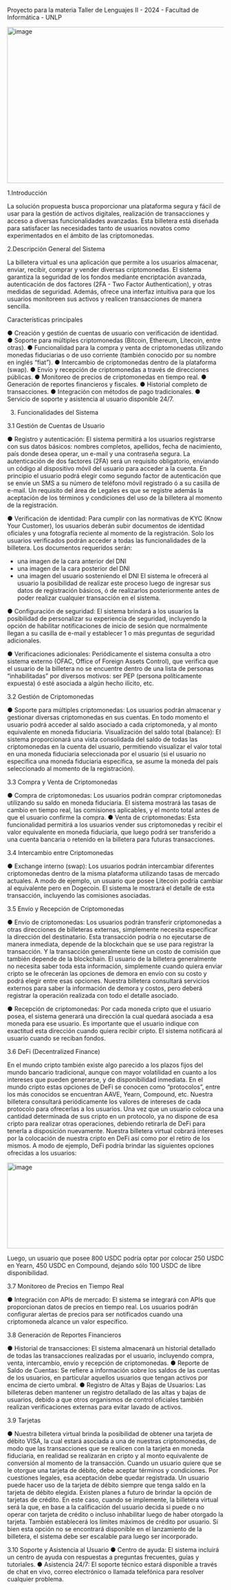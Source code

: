 Proyecto para la materia Taller de Lenguajes II - 2024 - Facultad de Informática - UNLP

<img width="613" height="362" alt="image" src="https://github.com/user-attachments/assets/b985353e-8985-44c0-9af2-07143abb05e9" />

1.Introducción

La solución propuesta busca proporcionar una plataforma segura y fácil de usar para la gestión de activos digitales, realización de transacciones y acceso a diversas funcionalidades avanzadas. Esta billetera está diseñada para satisfacer las necesidades tanto de usuarios novatos como experimentados en el ámbito de las criptomonedas.

2.Descripción General del Sistema

La billetera virtual es una aplicación que permite a los usuarios almacenar, enviar, recibir, comprar y vender diversas criptomonedas. El sistema garantiza la seguridad de los fondos mediante encriptación avanzada, autenticación de dos factores (2FA - Two Factor Authentication), y otras medidas de seguridad. Además, ofrece una interfaz intuitiva para que los usuarios monitoreen sus activos y realicen transacciones de manera sencilla.

Características principales

● Creación y gestión de cuentas de usuario con verificación de identidad.
● Soporte para múltiples criptomonedas (Bitcoin, Ethereum, Litecoin, entre otras).
● Funcionalidad para la compra y venta de criptomonedas utilizando monedas fiduciarias
o de uso corriente (también conocido por su nombre en inglés “fiat”).
● Intercambio de criptomonedas dentro de la plataforma (swap).
● Envío y recepción de criptomonedas a través de direcciones públicas.
● Monitoreo de precios de criptomonedas en tiempo real.
● Generación de reportes financieros y fiscales.
● Historial completo de transacciones.
● Integración con métodos de pago tradicionales.
● Servicio de soporte y asistencia al usuario disponible 24/7.

3. Funcionalidades del Sistema
   
3.1 Gestión de Cuentas de Usuario

● Registro y autenticación: El sistema permitirá a los usuarios registrarse con sus datos básicos: nombres completos, apellidos, fecha de nacimiento, país donde desea operar, un e-mail y una contraseña segura. La autenticación de dos factores (2FA) será un requisito obligatorio, enviando un código al dispositivo móvil del usuario para acceder a la cuenta. En
principio el usuario podrá elegir como segundo factor de autenticación que se envíe un SMS a su número de teléfono móvil registrado ó a su casilla de e-mail.
Un requisito del área de Legales es que se registre además la aceptación de los términos y condiciones del uso de la billetera al momento de la registración.

● Verificación de identidad: Para cumplir con las normativas de KYC (Know Your Customer), los usuarios deberán subir documentos de identidad oficiales y una fotografía reciente al momento de la registración. Solo los usuarios verificados podrán acceder a todas las funcionalidades de la billetera. Los documentos requeridos serán:
- una imagen de la cara anterior del DNI
- una imagen de la cara posterior del DNI
- una imagen del usuario sosteniendo el DNI
El sistema le ofrecerá al usuario la posibilidad de realizar este proceso luego de ingresar sus datos de registración básicos, ó de realizarlos posteriormente antes de poder realizar cualquier transacción en el sistema.

● Configuración de seguridad: El sistema brindará a los usuarios la posibilidad de personalizar su experiencia de seguridad, incluyendo la opción de habilitar notificaciones de inicio de sesión que normalmente llegan a su casilla de e-mail y establecer 1 o más preguntas de seguridad adicionales.

● Verificaciones adicionales: Periódicamente el sistema consulta a otro sistema externo (OFAC, Office of Foreign Assets Control), que verifica que el usuario de la billetera no se encuentre dentro de una lista de personas “inhabilitadas” por diversos motivos: ser PEP (persona políticamente expuesta) ó esté asociada a algún hecho ilícito, etc.

3.2 Gestión de Criptomonedas

● Soporte para múltiples criptomonedas: Los usuarios podrán almacenar y gestionar diversas criptomonedas en sus cuentas. En todo momento el usuario podrá acceder al saldo asociado a cada criptomoneda, y al monto equivalente en moneda fiduciaria.
Visualización del saldo total (balance): El sistema proporcionará una vista consolidada del saldo de todas las criptomonedas en la cuenta del usuario, permitiendo visualizar el valor total en una moneda fiduciaria seleccionada por el usuario (si el usuario no especifica una moneda fiduciaria específica, se asume la moneda del país seleccionado al momento de la
registración).

3.3 Compra y Venta de Criptomonedas

● Compra de criptomonedas: Los usuarios podrán comprar criptomonedas utilizando su saldo en moneda fiduciaria. El sistema mostrará las tasas de cambio en tiempo real, las comisiones aplicables, y el monto total antes de que el usuario confirme la compra.
● Venta de criptomonedas: Esta funcionalidad permitirá a los usuarios vender sus criptomonedas y recibir el valor equivalente en moneda fiduciaria, que luego podrá ser transferido a una cuenta bancaria o retenido en la billetera para futuras transacciones.

3.4 Intercambio entre Criptomonedas

● Exchange interno (swap): Los usuarios podrán intercambiar diferentes criptomonedas dentro de la misma plataforma utilizando tasas de mercado actuales. A modo de ejemplo, un usuario que posee Litecoin podría cambiar al equivalente pero en Dogecoin. El sistema le mostrará el detalle de esta transacción, incluyendo las comisiones asociadas.

3.5 Envío y Recepción de Criptomonedas

● Envío de criptomonedas: Los usuarios podrán transferir criptomonedas a otras direcciones de billeteras externas, simplemente necesita especificar la dirección del destinatario. Esta transacción podría o no ejecutarse de manera inmediata, depende de la blockchain que se use para registrar la transacción. Y la transacción generalmente tiene un costo de comisión que también depende de la blockchain. El usuario de la billetera generalmente no necesita saber toda esta información, simplemente cuando quiera enviar cripto se le ofrecerán las opciones de demora en envío con su costo y podrá elegir entre esas opciones.
Nuestra billetera consultará servicios externos para saber la información de demora y costos, pero deberá registrar la operación realizada con todo el detalle asociado.

● Recepción de criptomonedas:
Por cada moneda cripto que el usuario posea, el sistema generará una dirección la cual quedará asociada a esa moneda para ese usuario. Es importante que el usuario indique con exactitud esta dirección cuando quiera recibir cripto. El sistema notificará al usuario cuando se reciban fondos.

3.6 DeFi (Decentralized Finance)

En el mundo cripto también existe algo parecido a los plazos fijos del mundo bancario tradicional, aunque con mayor volatilidad en cuanto a los intereses que pueden generarse, y de disponibilidad inmediata. En el mundo cripto estas opciones de DeFi se conocen como “protocolos”, entre los más conocidos se encuentran AAVE, Yearn, Compound, etc. Nuestra billetera consultará periódicamente los valores de intereses de cada protocolo para ofrecerlas a los usuarios. Una vez que un usuario coloca una cantidad determinada de sus cripto en un protocolo, ya no dispone de esa cripto para realizar otras operaciones,
debiendo retirarla de DeFi para tenerla a disposición nuevamente.
Nuestra billetera virtual cobrará intereses por la colocación de nuestra cripto en DeFi así como por el retiro de los mismos.
A modo de ejemplo, DeFi podría brindar las siguientes opciones ofrecidas a los usuarios:

<img width="611" height="199" alt="image" src="https://github.com/user-attachments/assets/246b6e1d-074c-4967-a101-978759273d6c" />

Luego, un usuario que posee 800 USDC podría optar por colocar 250 USDC en Yearn, 450 USDC en Compound, dejando sólo 100 USDC de libre disponibilidad.

3.7 Monitoreo de Precios en Tiempo Real

● Integración con APIs de mercado: El sistema se integrará con APIs que proporcionan datos de precios en tiempo real. Los usuarios podrán configurar alertas de precios para ser notificados cuando una criptomoneda alcance un valor específico.

3.8 Generación de Reportes Financieros

● Historial de transacciones: El sistema almacenará un historial detallado de todas las transacciones realizadas por el usuario, incluyendo compra, venta, intercambio, envío y recepción de criptomonedas.
● Reporte de Saldo de Cuentas: Se refiere a información sobre los saldos de las cuentas de los usuarios, en particular aquellos usuarios que tengan activos por encima de cierto umbral.
● Registro de Altas y Bajas de Usuarios: Las billeteras deben mantener un registro detallado de las altas y bajas de usuarios, debido a que otros organismos de control oficiales también realizan verificaciones externas para evitar lavado de activos.

3.9 Tarjetas

● Nuestra billetera virtual brinda la posibilidad de obtener una tarjeta de débito VISA, la cual estará asociada a una de nuestras criptomonedas, de modo que las transacciones que se realicen con la tarjeta en moneda fiduciaria, en realidad se realizarán en cripto y al monto equivalente de conversión al momento de la transacción.
Cuando un usuario quiere que se le otorgue una tarjeta de débito, debe aceptar términos y condiciones. Por cuestiones legales, esa aceptación debe quedar registrada. 
Un usuario puede hacer uso de la tarjeta de débito siempre que tenga saldo en la tarjeta de débito elegida.
Existen planes a futuro de brindar la opción de tarjetas de crédito. En este caso, cuando se implemente, la billetera virtual será la que, en base a la calificación del usuario decida si puede o no operar con tarjeta de crédito o incluso inhabilitar luego de haber otorgado la tarjeta. También establecerá los límites máximos de crédito por usuario. Si bien esta opción no se encontrará disponible en el lanzamiento de la billetera, el sistema debe ser escalable para luego ser incorporado.

3.10 Soporte y Asistencia al Usuario
● Centro de ayuda: El sistema incluirá un centro de ayuda con respuestas a preguntas frecuentes, guías y tutoriales.
● Asistencia 24/7: El soporte técnico estará disponible a través de chat en vivo, correo electrónico o llamada telefónica para resolver cualquier problema.
